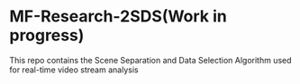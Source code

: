 # MF-Research-2SDS(Work in progress)
This repo contains the Scene Separation and Data Selection Algorithm used for real-time video stream analysis
